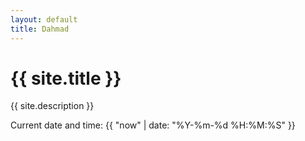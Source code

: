 ```yaml
---
layout: default
title: Dahmad
---
```


# {{ site.title }}
{{ site.description }}

Current date and time: {{ "now" | date: "%Y-%m-%d %H:%M:%S" }}
